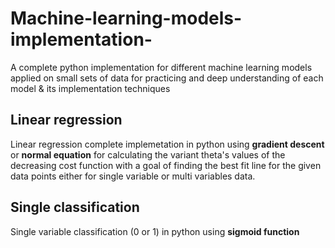 # Machine-learning-models-implementation-
 A complete python implementation for different machine learning models applied on small sets of data for practicing and deep understanding of each model &amp; its implementation techniques

## **Linear regression**  
Linear regression complete implemetation in python using **gradient descent** or **normal equation** for calculating the variant theta's values of the decreasing cost function with a goal of finding the best fit line for the given data points either for single variable or multi variables data.


## **Single classification** 
Single variable classification (0 or 1) in python using **sigmoid function**
